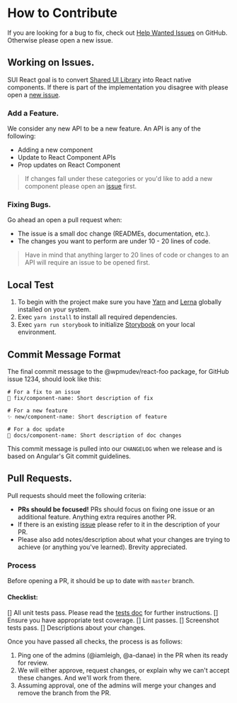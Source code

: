 # How to Contribute

If you are looking for a bug to fix, check out [Help Wanted Issues](https://github.com/wpmudev/shared-ui-react/issues?q=is%3Aopen+is%3Aissue+label%3Abug+label%3Aimprovement) on GitHub. Otherwise please open a new issue.

## Working on Issues.

SUI React goal is to convert [Shared UI Library](https://github.com/wpmudev/shared-ui) into React native components. If there is part of the implementation you disagree with please open a [new issue](https://github.com/wpmudev/shared-ui-react/issues/new).

### Add a Feature.

We consider any new API to be a new feature. An API is any of the following:

- Adding a new component
- Update to React Component APIs
- Prop updates on React Component

> If changes fall under these categories or you'd like to add a new component please open an [issue](https://github.com/wpmudev/shared-ui-react/issues/new) first.

### Fixing Bugs.

Go ahead an open a pull request when:

- The issue is a small doc change (READMEs, documentation, etc.).
- The changes you want to perform are under 10 - 20 lines of code.

> Have in mind that anything larger to 20 lines of code or changes to an API will require an issue to be opened first.

## Local Test

1. To begin with the project make sure you have [Yarn](https://yarnpkg.com/getting-started/install) and [Lerna](https://lerna.js.org/) globally installed on your system.
2. Exec `yarn install` to install all required dependencies.
3. Exec `yarn run storybook` to initialize [Storybook](https://storybook.js.org/) on your local environment.

## Commit Message Format

The final commit message to the @wpmudev/react-foo package, for GitHub issue 1234, should look like this:

```
# For a fix to an issue
🐛 fix/component-name: Short description of fix

# For a new feature
✨ new/component-name: Short description of feature

# For a doc update
📝 docs/component-name: Short description of doc changes
```

This commit message is pulled into our `CHANGELOG` when we release and is based on Angular's Git commit guidelines.

## Pull Requests.

Pull requests should meet the following criteria:

- **PRs should be focused!** PRs should focus on fixing one issue or an additional feature. Anything extra requires another PR.
- If there is an existing [issue](https://github.com/wpmudev/shared-ui-react/issues/) please refer to it in the description of your PR.
- Please also add notes/description about what your changes are trying to achieve (or anything you've learned). Brevity appreciated.

### Process

Before opening a PR, it should be up to date with `master` branch.

#### Checklist:

[] All unit tests pass. Please read the [tests doc]() for further instructions.
[] Ensure you have appropriate test coverage.
[] Lint passes.
[] Screenshot tests pass.
[] Descriptions about your changes.

Once you have passed all checks, the process is as follows:

1. Ping one of the admins (@iamleigh, @a-danae) in the PR when its ready for review.
2. We will either approve, request changes, or explain why we can't accept these changes. And we'll work from there.
3. Assuming approval, one of the admins will merge your changes and remove the branch from the PR.